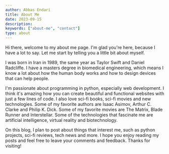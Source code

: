```yaml
---
author: Abbas Endari
title: About Me
date: 2023-09-15
description:
keywords: ["about-me", "contact"]
type: about
---
```


Hi there, welcome to my about me page. I'm glad you're here, because I have a lot to say. Let me start by telling you a little bit about myself.

I was born in Iran in 1989, the same year as Taylor Swift and Daniel Radcliffe. I have a masters degree in biomedical engineering, which means I know a lot about how the human body works and how to design devices that can help people.

I'm passionate about programming in python, especially web development. I think it's amazing how you can create beautiful and functional websites with just a few lines of code. I also love sci-fi books, sci-fi movies and new technologies. Some of my favorite authors are Isaac Asimov, Arthur C. Clarke and Philip K. Dick. Some of my favorite movies are The Matrix, Blade Runner and Interstellar. Some of the technologies that fascinate me are artificial intelligence, virtual reality and biotechnology.

On this blog, I plan to post about things that interest me, such as python projects, sci-fi reviews, tech news and more. I hope you enjoy reading my posts and feel free to leave your comments and feedback. Thanks for visiting!